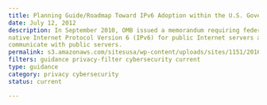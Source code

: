 ```yaml
---
title: Planning Guide/Roadmap Toward IPv6 Adoption within the U.S. Government Federal Government (2012)
date: July 12, 2012
description: In September 2010, OMB issued a memorandum requiring federal agencies to operationally deploy
native Internet Protocol Version 6 (IPv6) for public Internet servers and internal applications that
communicate with public servers.
permalink: s3.amazonaws.com/sitesusa/wp-content/uploads/sites/1151/2016/10/2012_IPv6_Roadmap_FINAL_20120712.pdf
filters: guidance privacy-filter cybersecurity current
type: guidance
category: privacy cybersecurity
status: current

---
```

